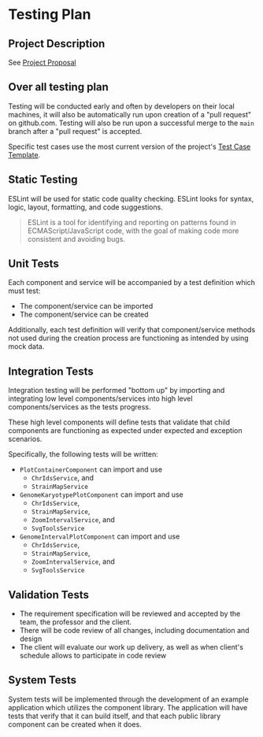 # Testing Plan

## Project Description
See [Project Proposal](/docs/ProjectProposal.md)

## Over all testing plan 
Testing will be conducted early and often by developers on their local machines, it will also
be automatically run upon creation of a "pull request" on github.com. Testing will also be run
upon a successful merge to the `main` branch after a "pull request" is accepted.


Specific test cases use the most current version of the project's 
[Test Case Template](./TestCaseTemplate.md).

## Static Testing
ESLint will be used for static code quality checking. ESLint looks for syntax, logic, layout, formatting, 
 and code suggestions.

> ESLint is a tool for identifying and reporting on patterns found in ECMAScript/JavaScript code, 
> with the goal of making code more consistent and avoiding bugs.

## Unit Tests
Each component and service will be accompanied by a test definition which must test:
- The component/service can be imported
- The component/service can be created

Additionally, each test definition will verify that component/service methods not used during
the creation process are functioning as intended by using mock data.


## Integration Tests
Integration testing will be performed "bottom up" by importing and integrating low level 
components/services into high level components/services as the tests progress.

These high level components will define tests that validate that child components are 
functioning as expected under expected and exception scenarios.

Specifically, the following tests will be written:
- `PlotContainerComponent` can import and use
  - `ChrIdsService`, and
  - `StrainMapService`
- `GenomeKaryotypePlotComponent` can import and use
  - `ChrIdsService`,
  - `StrainMapService`,
  - `ZoomIntervalService`, and
  - `SvgToolsService`
- `GenomeIntervalPlotComponent` can import and use
  - `ChrIdsService`,
  - `StrainMapService`,
  - `ZoomIntervalService`, and
  - `SvgToolsService`

## Validation Tests
- The requirement specification will be reviewed and accepted by the team, the professor and the client. 
- There will be code review of all changes, including documentation and design
- The client will evaluate our work up delivery, as well as when client's schedule allows to participate in code review

## System Tests
System tests will be implemented through the development of an example application which utilizes
the component library. The application will have tests that verify that it can build itself, and 
that each public library component can be created when it does.
